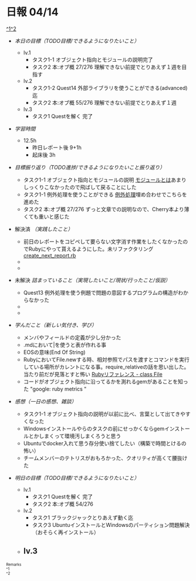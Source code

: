 # 日報 04/14
[^1](#remarks)[^2](#remarks)


- *本日の目標（TODO目標/できるようになりたいこと）*

  - lv.1
    - タスク1-1 オブジェクト指向とモジュールの説明完了
    - タスク2 本:オブ概 27/276 理解できない前提でとりあえず１週を目指す
  - lv.2
    - タスク1-2 Quest14 外部ライブラリを使うことができる(advanced)迄
    - タスク2 本:オブ概 55/276 理解できない前提でとりあえず１週
  - lv.3
    - タスク1 Questを解く 完了
  
  


- *学習時間*

  - 12.5h 
    - 昨日レポート後 9+1h
    - 起床後 3h



- *目標振り返り（TODO進捗/できるようになりたいこと振り返り）*

  - タスク1-1 オブジェクト指向とモジュールの説明 [モジュールとは](https://github.com/TakeharuNarita/appren-memo/tree/main/quest/w01q12_MODULE)あまりしっくりこなかったので飛ばして戻ることにした
  - タスク1-1 例外処理を使うことができる [例外処理](https://github.com/TakeharuNarita/appren-memo/tree/main/quest/w01q13_EXCEPTION)埋め合わせでこちらを進めた
  - タスク2 本:オブ概 27/276 ずっと文章での説明なので、Cherry本より薄くても重いと感じた



- 解決済 *（実践したこと）*

  - 前日のレポートをコピペして要らない文字消す作業をしたくなかったのでRubyにやって貰えるようにした。未リファクタリング[create_next_report.rb](https://github.com/TakeharuNarita/appren-memo/blob/main/daily_report/create_next_report.rb)
  - 
  - 



- 未解決 *詰まっていること（実現したいこと/現状/行ったこと/仮説）*

  - Quest13 例外処理を使う例題で問題の意図するプログラムの構造がわからなかった
  - 
  - 



- *学んだこと（新しい気付き、学び）*

  - メンバやフィールドの定義が少し分かった
  - .mdにおいて|を使うと表が作れる事
  - EOSの意味(End Of String)
  - RubyにおいてFile.newする時、相対参照でパスを渡すとコマンドを実行している場所がカレントになる事。require_relativeの話を思い出した。当たり前だが見落とすと怖い [Rubyリファレンス - class File](https://docs.ruby-lang.org/ja/latest/class/File.html)
  - コードがオブジェクト指向に沿ってるかを測れるgemがあることを知った "google: ruby metrics "



- *感想（一日の感想、雑談）*

  - タスク1-1 オブジェクト指向の説明が以前に比べ、言葉として出てきやすくなった
  - Windowsインストールやらのタスクの前にせっかくならgemインストールとかしまくって環境汚しまくろうと思う
  - Ubuntuでdocker入れて思う存分使い捨てしたい（構築で時間とけるの怖い）
  - チームメンバーのテトリスがおもろかった、クオリティが高くて腰抜けた



- *明日の目標（TODO目標/できるようになりたいこと）*

  - lv.1
    - タスク1 Questを解く 完了
    - タスク2 本:オブ概 54/276
  - lv.2
    - タスク1 ブラックジャックとりあえず動く迄
    - タスク3 UbuntuインストールとWindowsのパーティション問題解決（おそらく再インストール）
  - lv.3
    - 
  

<!-- end -->


<span id="remarks" style="font-size:x-small">
  Remarks<br>
  ^1 <br>
  ^2 <br>
</span>
